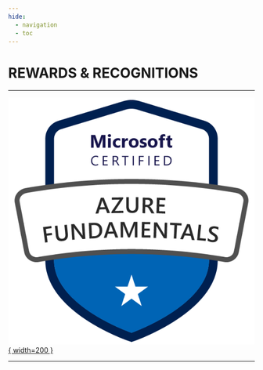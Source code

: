 ```yaml
---
hide:
  - navigation
  - toc
---
```


# REWARDS & RECOGNITIONS

---

[![Azure-900 certified](./images/AZ900Badge.png){ width=200 }](https://www.credly.com/badges/47fce8d4-e008-46a9-8405-e0db93b691b0)

---

<!-- [ Back to Home](./index.md){ .md-button } -->
